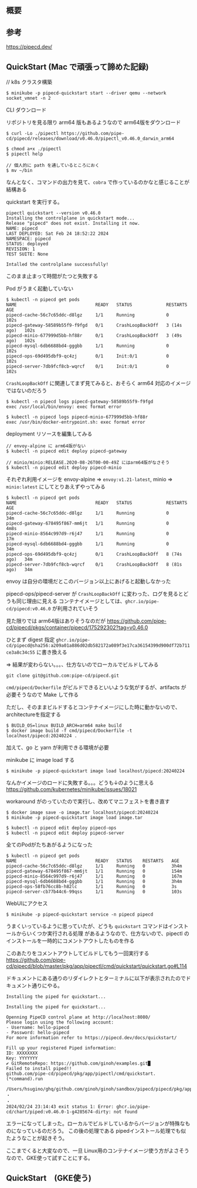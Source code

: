 
## 概要


## 参考

https://pipecd.dev/


## QuickStart (Mac で頑張って諦めた記録)

// k8s クラスタ構築
```
$ minikube -p pipecd-quickstart start --driver qemu --network socket_vmnet -n 2
```

CLI ダウンロード

リポジトリを見る限り arm64 版もあるようなので arm64版をダウンロード
```
$ curl -Lo ./pipectl https://github.com/pipe-cd/pipecd/releases/download/v0.46.0/pipectl_v0.46.0_darwin_arm64

$ chmod a+x ./pipectl
$ pipectl help

// 個人的に path を通しているところにおく
$ mv ~/bin
```

なんとなく、コマンドの出力を見て、`cobra` で作っているのかなと感じることが結構ある


quickstart を実行する。
```
pipectl quickstart --version v0.46.0
Installing the controlplane in quickstart mode...
Release "pipecd" does not exist. Installing it now.
NAME: pipecd
LAST DEPLOYED: Sat Feb 24 18:52:22 2024
NAMESPACE: pipecd
STATUS: deployed
REVISION: 1
TEST SUITE: None

Intalled the controlplane successfully!

```
このまま止まって時間がたつと失敗する

Pod がうまく起動していない
```
$ kubectl -n pipecd get pods  
NAME                              READY   STATUS             RESTARTS      AGE
pipecd-cache-56c7c65ddc-d8lgz     1/1     Running            0             102s
pipecd-gateway-58589b55f9-f9fgd   0/1     CrashLoopBackOff   3 (14s ago)   102s
pipecd-minio-677999d5bb-hf88r     0/1     CrashLoopBackOff   3 (49s ago)   102s
pipecd-mysql-6db6688bd4-gggbb     1/1     Running            0             102s
pipecd-ops-69d495dbf9-qc4zj       0/1     Init:0/1           0             102s
pipecd-server-7db9fcf8cb-wqrcf    0/1     Init:0/1           0             102s
```

`CrashLoopBackOff` に関連してまず見てみると、おそらく arm64 対応のイメージではないのだろう
```
$ kubectl -n pipecd logs pipecd-gateway-58589b55f9-f9fgd  
exec /usr/local/bin/envoy: exec format error

$ kubectl -n pipecd logs pipecd-minio-677999d5bb-hf88r   
exec /usr/bin/docker-entrypoint.sh: exec format error
```

deployment リソースを編集してみる
```
// envoy-alpine に arm64版がない
$ kubectl -n pipecd edit deploy pipecd-gateway

// minio/minio:RELEASE.2020-08-26T00-00-49Z にはarm64版がなさそう
$ kubectl -n pipecd edit deploy pipecd-minio
```
それぞれ利用イメージを envoy-alpine => `envoy:v1.21-latest`, minio => `minio:latest` にしてとりあえずやってみる
```
$ kubectl -n pipecd get pods                       
NAME                              READY   STATUS             RESTARTS      AGE
pipecd-cache-56c7c65ddc-d8lgz     1/1     Running            0             34m
pipecd-gateway-678495f867-mm6jt   1/1     Running            0             4m8s
pipecd-minio-8564c997d9-r6j47     1/1     Running            0             17m
pipecd-mysql-6db6688bd4-gggbb     1/1     Running            0             34m
pipecd-ops-69d495dbf9-qc4zj       0/1     CrashLoopBackOff   8 (74s ago)   34m
pipecd-server-7db9fcf8cb-wqrcf    0/1     CrashLoopBackOff   8 (81s ago)   34m
```
envoy は自分の環境だとこのバージョン以上にあげると起動しなかった

pipecd-ops/pipecd-server が `CrashLoopBackOff` に変わった、ログを見るとどうも同じ理由に見える
コンテナイメージとしては、`ghcr.io/pipe-cd/pipecd:v0.46.0` が利用されていそう

見た限りでは arm64版はありそうなのだが
https://github.com/pipe-cd/pipecd/pkgs/container/pipecd/175292302?tag=v0.46.0

ひとまず digest 指定 `ghcr.io/pipe-cd/pipecd@sha256:a209a01a886d02db582172a089f3e17ca36154399d900df72b711ce3a8c34c55` に書き換える

=> 結果が変わらない。。。、仕方ないのでローカルでビルドしてみる

```
git clone git@github.com:pipe-cd/pipecd.git
```
`cmd/pipecd/Dockerfile` がビルドできるといいような気がするが、artifacts が必要そうなので Make して作る

ただし、そのままビルドするとコンテナイメージにした時に動かないので、architectureを指定する
```
$ BUILD_OS=linux BUILD_ARCH=arm64 make build
$ docker image build -f cmd/pipecd/Dockerfile -t localhost/pipecd:20240224 .
```
加えて、go と yarn が利用できる環境が必要

minikube に image load する
```
$ minikube -p pipecd-quickstart image load localhost/pipecd:20240224
```
なんかイメージのロードに失敗する。。。どうも↓のように思える
https://github.com/kubernetes/minikube/issues/18021

workaround がのっていたので実行し、改めてマニフェストを書き直す
```
$ docker image save -o image.tar localhost/pipecd:20240224
$ minikube -p pipecd-quickstart image load image.tar

$ kubectl -n pipecd edit deploy pipecd-ops
$ kubectl -n pipecd edit deploy pipecd-server
```
全てのPodがたちあがるようになった
```
$ kubectl -n pipecd get pods
NAME                              READY   STATUS    RESTARTS   AGE
pipecd-cache-56c7c65ddc-d8lgz     1/1     Running   0          3h4m
pipecd-gateway-678495f867-mm6jt   1/1     Running   0          154m
pipecd-minio-8564c997d9-r6j47     1/1     Running   0          167m
pipecd-mysql-6db6688bd4-gggbb     1/1     Running   0          3h4m
pipecd-ops-58fb76cc8b-h82lc       1/1     Running   0          3s
pipecd-server-cb77b44c6-99qss     1/1     Running   0          103s
```

WebUIにアクセス
```
$ minikube -p pipecd-quickstart service -n pipecd pipecd
```

うまくいっているように思っていたが、どうも `quickstart` コマンドはインストールからいくつか実行される処理
があるようなので、仕方ないので、pipectl のインストールを一時的にコメントアウトしたものを作る

このあたりをコメントアウトしてビルドしてもう一回実行する
https://github.com/pipe-cd/pipecd/blob/master/pkg/app/pipectl/cmd/quickstart/quickstart.go#L114

ドキュメントにある通りのリダイレクトとターミナルに以下が表示されたのでドキュメント通りにやる。
```
Installing the piped for quickstart...

Installing the piped for quickstart...

Openning PipeCD control plane at http://localhost:8080/
Please login using the following account:
- Username: hello-pipecd
- Password: hello-pipecd
For more information refer to https://pipecd.dev/docs/quickstart/

Fill up your registered Piped information:
ID: XXXXXXXX
Key: YYYYYYY
✔ GitRemoteRepo: https://github.com/ginoh/examples.git█
Failed to install piped!!
github.com/pipe-cd/pipecd/pkg/app/pipectl/cmd/quickstart.(*command).run
        /Users/hsugino/ghq/github.com/ginoh/ginoh/sandbox/pipecd/pipecd/pkg/app/pipectl/cmd/quickstart/quickstart.go:125
・
・
2024/02/24 23:14:43 exit status 1: Error: ghcr.io/pipe-cd/chart/piped:v0.46.0-1-g4285674-dirty: not found
```
エラーになってしまった。ローカルでビルドしているからバージョンが特殊なものになっているのだろう。
この後の処理である pipedインストール処理でも似たようなことが起きそう。

ここまでくると大変なので、一旦 Linux用のコンテナイメージ使う方がよさそうなので、GKE使って試すことにする。

## QuickStart　(GKE使う)